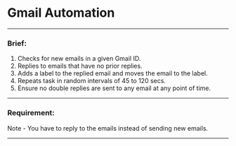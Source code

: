 # Gmail Automation

<hr>

### <b>Brief:</b>

1. Checks for new emails in a given Gmail ID.
2. Replies to emails that have no prior replies.
3. Adds a label to the replied email and moves the email to the label.
4. Repeats task in random intervals of 45 to 120 secs.
5. Ensure no double replies are sent to any email at any point of time.

<hr>

### <b>Requirement:</b>

Note - You have to reply to the emails instead of sending new emails.

<hr>

